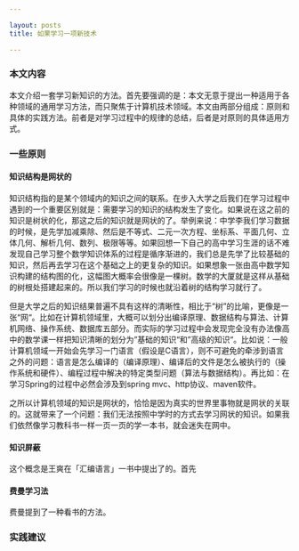 ```yaml
---

layout: posts
title: 如果学习一项新技术

---
```


### 本文内容
本文介绍一套学习新知识的方法。首先要强调的是：本文无意于提出一种适用于各种领域的通用学习方法，而只聚焦于计算机技术领域。本文由两部分组成：原则和具体的实践方法。前者是对学习过程中的规律的总结，后者是对原则的具体适用方式。
### 一些原则
#### 知识结构是网状的
知识结构指的是某个领域内的知识之间的联系。在步入大学之后我们在学习过程中遇到的一个重要区别就是：需要学习的知识的结构发生了变化。如果说在这之前的知识是树状的化，那这之后的知识就是网状的了。举例来说：中学李我们学习数据的时候，是先学加减乘除、然后是不等式、二元一次方程、坐标系、平面几何、立体几何、解析几何、数列、极限等等。如果回想一下自己的高中学习生涯的话不难发现自己学习整个数学知识体系的过程是循序渐进的，我们总是先学了比较基础的知识，然后再去学习在这个基础之上的更复杂的知识。如果想象一张由高中数学知识构建的结构图的化，这幅图大概率会很像是一棵树。数学的大厦就是这样从基础的树根处搭建起来的。所以我们学习的时候也就沿着树的结构学习就行了。

但是大学之后的知识结果普遍不具有这样的清晰性，相比于“树”的比喻，更像是一张“网“。比如在计算机领域里，大概可以划分出编译原理、数据结构与算法、计算机网络、操作系统、数据库五部分。而实际的学习过程中会发现完全没有办法像高中的数学课一样把知识清晰的划分为”基础的知识“和”高级的知识“。比如说：一般计算机领域一开始会先学习一门语言（假设是C语言），则不可避免的牵涉到语言之外的问题：语言是怎么编译的（编译原理）、编译后的文件是怎么被执行的（操作系统和硬件）、编程过程中解决的特定类型问题（算法与数据结构）。再比如：在学习Spring的过程中必然会涉及到spring mvc、http协议、maven软件。

之所以计算机领域的知识是网状的，恰恰是因为真实的世界里事物就是网状的关联的。这就带来了一个问题：我们无法按照中学时的方式去学习网状的知识。如果我们依然像学习教科书一样一页一页的学一本书，就会迷失在网中。

#### 知识屏蔽
这个概念是王爽在「汇编语言」一书中提出了的。首先
#### 费曼学习法
费曼提到了一种看书的方法。
### 实践建议
